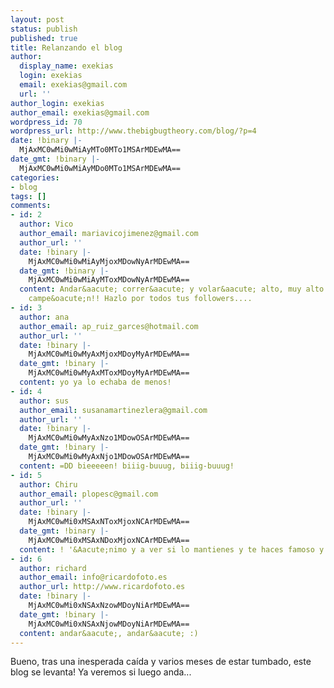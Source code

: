 ```yaml
---
layout: post
status: publish
published: true
title: Relanzando el blog
author:
  display_name: exekias
  login: exekias
  email: exekias@gmail.com
  url: ''
author_login: exekias
author_email: exekias@gmail.com
wordpress_id: 70
wordpress_url: http://www.thebigbugtheory.com/blog/?p=4
date: !binary |-
  MjAxMC0wMi0wMiAyMTo0MTo1MSArMDEwMA==
date_gmt: !binary |-
  MjAxMC0wMi0wMiAyMDo0MTo1MSArMDEwMA==
categories:
- blog
tags: []
comments:
- id: 2
  author: Vico
  author_email: mariavicojimenez@gmail.com
  author_url: ''
  date: !binary |-
    MjAxMC0wMi0wMiAyMjoxMDowNyArMDEwMA==
  date_gmt: !binary |-
    MjAxMC0wMi0wMiAyMToxMDowNyArMDEwMA==
  content: Andar&aacute; correr&aacute; y volar&aacute; alto, muy alto!! &Aacute;nimo
    campe&oacute;n!! Hazlo por todos tus followers....
- id: 3
  author: ana
  author_email: ap_ruiz_garces@hotmail.com
  author_url: ''
  date: !binary |-
    MjAxMC0wMi0wMyAxMjoxMDoyMyArMDEwMA==
  date_gmt: !binary |-
    MjAxMC0wMi0wMyAxMToxMDoyMyArMDEwMA==
  content: yo ya lo echaba de menos!
- id: 4
  author: sus
  author_email: susanamartinezlera@gmail.com
  author_url: ''
  date: !binary |-
    MjAxMC0wMi0wMyAxNzo1MDowOSArMDEwMA==
  date_gmt: !binary |-
    MjAxMC0wMi0wMyAxNjo1MDowOSArMDEwMA==
  content: =DD bieeeeen! biiig-buuug, biiig-buuug!
- id: 5
  author: Chiru
  author_email: plopesc@gmail.com
  author_url: ''
  date: !binary |-
    MjAxMC0wMi0xMSAxNToxMjoxNCArMDEwMA==
  date_gmt: !binary |-
    MjAxMC0wMi0xMSAxNDoxMjoxNCArMDEwMA==
  content: ! '&Aacute;nimo y a ver si lo mantienes y te haces famoso y esas cosas...:P'
- id: 6
  author: richard
  author_email: info@ricardofoto.es
  author_url: http://www.ricardofoto.es
  date: !binary |-
    MjAxMC0wMi0xNSAxNzowMDoyNiArMDEwMA==
  date_gmt: !binary |-
    MjAxMC0wMi0xNSAxNjowMDoyNiArMDEwMA==
  content: andar&aacute;, andar&aacute; :)
---
```

<p>Bueno, tras una inesperada ca&iacute;da y varios meses de estar tumbado, este blog&nbsp;se levanta!&nbsp;Ya veremos si luego anda...</p>
